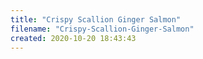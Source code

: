 ```yaml
---
title: "Crispy Scallion Ginger Salmon"
filename: "Crispy-Scallion-Ginger-Salmon"
created: 2020-10-20 18:43:43
---
```


